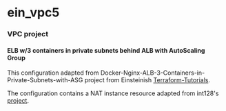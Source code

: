 # ein_vpc5

### VPC project
#### ELB w/3 containers in private subnets behind ALB with AutoScaling Group

This configuration adapted from
Docker-Nginx-ALB-3-Containers-in-Private-Subnets-with-ASG project from
Einsteinish [Terraform-Tutorials](https://github.com/Einsteinish/Terraform-Turotials).

The configuration contains a NAT instance resource adapted from int128's [project](https://github.com/int128/terraform-aws-nat-instance).